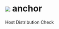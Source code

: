<a href="http://drone.cloud-api.info/github.com/rackerlabs/anchor"><img src="http://drone.cloud-api.info/github.com/rackerlabs/anchor/status.svg?branch=master" /></a>
anchor
========

Host Distribution Check
